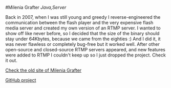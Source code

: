 #Milenia Grafter
_Java,Server_

Back in 2007, when I was still young and greedy I reverse-engineered the communication between the flash player and the very expensive flash media server and created my own version of an RTMP server. I wanted to show off like never before, so I decided that the size of the binary should stay under 64Kbytes, because we came from the eighties :) And I did it, it was never flawless or completely bug-free but it worked well. After other open-source and closed-source RTMP servers appeared, and new features were added to RTMP I couldn't keep up so I just dropped the project. Check it out.

<a href="downloads/milenia/index.html	 " target="_blank">Check the old site of Milenia Grafter</a>

<a href="https://github.com/milgra/mileniagrafter" target="_blank">GitHub project</a>